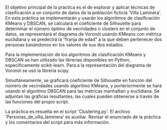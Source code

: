 El objetivo principal de la práctica es el de explorar y aplicar técnicas de clasificación a un conjunto de datos 
de la población ficticia 'Villa Laminera'. En esta práctica se implementarán y usarán los algoritmos de clasificación 
KMeans y DBSCAN, se calculará el coeficiente de Silhouette para determinar el número óptimo de vecindades o clusters 
en el conjunto de datos, se representará el diagrama de Voronói usando KMeans con métrica euclidiana y se predecirá 
la "franja de edad" a la que deben pertenecer dos personas basándonos en los valores de sus dos
estados. 

Para la implementación de los algoritmos de clasificación KMeans y DBSCAN se han utilizado las librerías disponibles 
en Python, específicamente scikit-learn. Para a la representación del diagrama de Voronói se usó la librería scipy.

Simultáneamente, se graficará coeficiente de Silhouette en función del número de vecindades usando algoritmo KMeans, 
y porteriormente se hará usando el algoritmo DBSCAN para las métricas manhattan y euclidiana. Se adjuntan las gráficas 
resultantes, las cuales pueden obtenerse a través de las funciones del propio script.

La práctica es resuelta en el script 'Clustering.py'. El archivo 'Personas_de_villa_laminera' es auxiliar. Revisar el 
enunciado de la práctica y los comentarios del script para más información.
